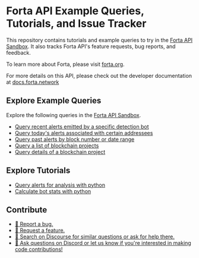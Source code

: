 # Forta API Example Queries, Tutorials, and Issue Tracker
This repository contains tutorials and example queries to try in the [Forta API Sandbox](https://studio.apollographql.com/sandbox?document=query%20exampleQuery%20%7B%0A%20%23%20first%205%20alerts%0A%20alerts%20%7B%0A%20%20%20%20pageInfo%20%7B%0A%20%20%20%20%20%20hasNextPage%0A%20%20%20%20%20%20endCursor%20%7B%0A%20%20%20%20%20%20%20%20alertId%0A%20%20%20%20%20%20%20%20blockNumber%0A%20%20%20%20%20%20%7D%0A%20%20%20%20%7D%0A%20%20%20%20alerts%20%7B%0A%20%20%20%20%20%20createdAt%0A%20%20%20%20%20%20name%0A%20%20%20%20%20%20protocol%0A%20%20%20%20%20%20findingType%0A%20%20%20%20%20%20source%20%7B%0A%20%20%20%20%20%20%20%20transactionHash%0A%20%20%20%20%20%20%20%20block%20%7B%0A%20%20%20%20%20%20%20%20%20%20number%0A%20%20%20%20%20%20%20%20%20%20chainId%0A%20%20%20%20%20%20%20%20%7D%0A%20%20%20%20%20%20%20%20bot%20%7B%0A%20%20%20%20%20%20%20%20%20%20id%0A%20%20%20%20%20%20%20%20%7D%0A%20%20%20%20%20%20%7D%0A%20%20%20%20%20%20severity%0A%20%20%20%20%20%20metadata%0A%20%20%20%20%7D%0A%20%20%7D%0A%7D&endpoint=https%3A%2F%2Fapi.forta.network%2Fgraphql). It also tracks Forta API's feature requests, bug reports, and feedback.

To learn more about Forta, please visit [forta.org](https://forta.org/).

For more details on this API, please check out the developer documentation at [docs.forta.network](https://docs.forta.network/en/latest/api/)

## Explore Example Queries
Explore the following queries in the [Forta API Sandbox](https://studio.apollographql.com/sandbox?document=query%20exampleQuery%20%7B%0A%20%23%20first%205%20alerts%0A%20alerts%20%7B%0A%20%20%20%20pageInfo%20%7B%0A%20%20%20%20%20%20hasNextPage%0A%20%20%20%20%20%20endCursor%20%7B%0A%20%20%20%20%20%20%20%20alertId%0A%20%20%20%20%20%20%20%20blockNumber%0A%20%20%20%20%20%20%7D%0A%20%20%20%20%7D%0A%20%20%20%20alerts%20%7B%0A%20%20%20%20%20%20createdAt%0A%20%20%20%20%20%20name%0A%20%20%20%20%20%20protocol%0A%20%20%20%20%20%20findingType%0A%20%20%20%20%20%20source%20%7B%0A%20%20%20%20%20%20%20%20transactionHash%0A%20%20%20%20%20%20%20%20block%20%7B%0A%20%20%20%20%20%20%20%20%20%20number%0A%20%20%20%20%20%20%20%20%20%20chainId%0A%20%20%20%20%20%20%20%20%7D%0A%20%20%20%20%20%20%20%20bot%20%7B%0A%20%20%20%20%20%20%20%20%20%20id%0A%20%20%20%20%20%20%20%20%7D%0A%20%20%20%20%20%20%7D%0A%20%20%20%20%20%20severity%0A%20%20%20%20%20%20metadata%0A%20%20%20%20%7D%0A%20%20%7D%0A%7D&endpoint=https%3A%2F%2Fapi.forta.network%2Fgraphql).

* [Query recent alerts emitted by a specific detection bot](example_queries/recent_alerts.md)
* [Query today's alerts associated with certain addressees](example_queries/todays_alerts.md)
* [Query past alerts by block number or date range](example_queries/past_alerts.md)
* [Query a list of blockchain projects](example_queries/blockchain_projects_list.md)
* [Query details of a blockchain project](example_queries/blockchain_project.md)

## Explore Tutorials

* [Query alerts for analysis with python](tutorials/analysis_in_python.md)
* [Calculate bot stats with python](https://github.com/forta-network/starter-kits/blob/main/anomalous-token-transfers-ml-py/daily_model_stats.ipynb)

## Contribute

* [🐛 Report a bug.](https://github.com/forta-network/forta-api/issues/new?assignees=&labels=bug&template=bug-report.md&title=%5BBUG%5D+)
* [🚀 Request a feature.](https://github.com/forta-network/forta-api/issues/new?assignees=&labels=enhancement&template=feature-request.md&title=%5BFEATURE%5D)
* [🤔 Search on Discourse for similar questions or ask for help there.](https://gov.forta.network/c/start-here/faqs/11)
* [💬 Ask questions on Discord or let us know if you're interested in making code contributions!](https://discord.gg/38eg5EP3F9)

